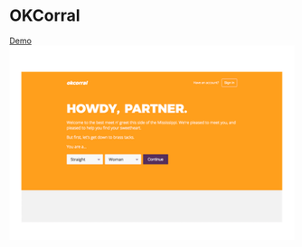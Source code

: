 # OKCorral
[Demo](https://okcorral.herokuapp.com)
![signup](app/assets/images/signin-screenshot.png)

